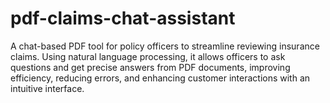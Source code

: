 # pdf-claims-chat-assistant
A chat-based PDF tool for policy officers to streamline reviewing insurance claims. Using natural language processing, it allows officers to ask questions and get precise answers from PDF documents, improving efficiency, reducing errors, and enhancing customer interactions with an intuitive interface.
